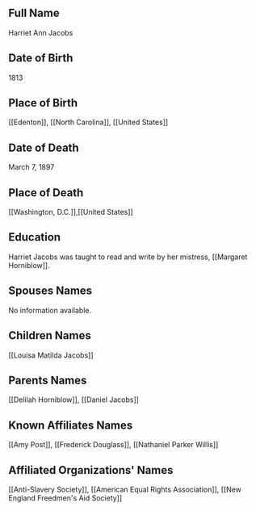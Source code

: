 ## Full Name
Harriet Ann Jacobs

## Date of Birth
1813

## Place of Birth
[[Edenton]], [[North Carolina]], [[United States]]

## Date of Death
March 7, 1897

## Place of Death
[[Washington, D.C.]],[[United States]]

## Education
Harriet Jacobs was taught to read and write by her mistress, [[Margaret Horniblow]].

## Spouses Names
No information available.

## Children Names
[[Louisa Matilda Jacobs]]

## Parents Names
[[Delilah Horniblow]], [[Daniel Jacobs]]

## Known Affiliates Names
[[Amy Post]],
[[Frederick Douglass]],
[[Nathaniel Parker Willis]]

## Affiliated Organizations' Names
[[Anti-Slavery Society]],
[[American Equal Rights Association]],
[[New England Freedmen's Aid Society]]